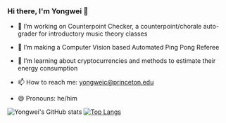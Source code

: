 ### Hi there, I'm Yongwei 👋
- 🎵 I’m working on Counterpoint Checker, a counterpoint/chorale auto-grader for introductory music theory classes
- 🏓 I’m making a Computer Vision based Automated Ping Pong Referee
- 🌱 I’m learning about cryptocurrencies and methods to estimate their energy consumption

- 📫 How to reach me: yongweic@princeton.edu
- 😄 Pronouns: he/him

![Yongwei's GitHub stats](https://github-readme-stats.vercel.app/api?username=YongweiChe&show_icons=true)
[![Top Langs](https://github-readme-stats.vercel.app/api/top-langs/?username=YongweiChe&layout=compact)](https://github.com/anuraghazra/github-readme-stats)
